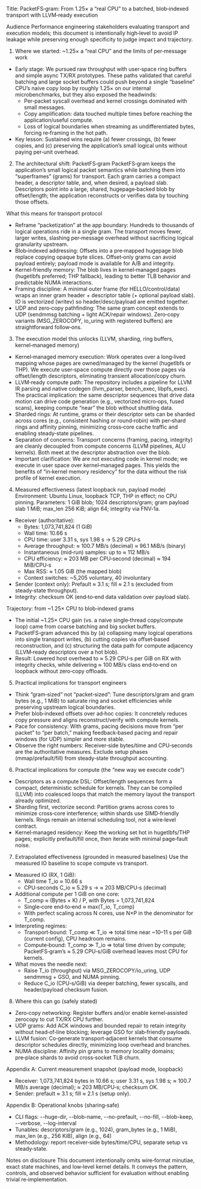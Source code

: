 Title: PacketFS‑gram: From 1.25× a “real CPU” to a batched, blob‑indexed transport with LLVM‑ready execution

Audience
Performance engineering stakeholders evaluating transport and execution models; this document is intentionally high‑level to avoid IP leakage while preserving enough specificity to judge impact and trajectory.

1) Where we started: ~1.25× a “real CPU” and the limits of per‑message work
- Early stage: We pursued raw throughput with user‑space ring buffers and simple async TX/RX prototypes. These paths validated that careful batching and large socket buffers could push beyond a single “baseline” CPU’s naive copy loop by roughly 1.25× on our internal microbenchmarks, but they also exposed the headwinds:
  - Per‑packet syscall overhead and kernel crossings dominated with small messages.
  - Copy amplification: data touched multiple times before reaching the application/useful compute.
  - Loss of logical boundaries when streaming as undifferentiated bytes, forcing re‑framing in the hot path.
- Key lesson: Sustained wins require (a) fewer crossings, (b) fewer copies, and (c) preserving the application’s small logical units without paying per‑unit overhead.

2) The architectural shift: PacketFS‑gram
PacketFS‑gram keeps the application’s small logical packet semantics while batching them into “superframes” (grams) for transport. Each gram carries a compact header, a descriptor table, and, when desired, a payload slab. Descriptors point into a large, shared, hugepage‑backed blob by offset/length; the application reconstructs or verifies data by touching those offsets.

What this means for transport protocol
- Reframe “packetization” at the app boundary: Hundreds to thousands of logical operations ride in a single gram. The transport moves fewer, larger writes, slashing per‑message overhead without sacrificing logical granularity upstream.
- Blob‑indexed addressing: Offsets into a pre‑mapped hugepage blob replace copying opaque byte slices. Offset‑only grams can avoid payload entirely; payload mode is available for A/B and integrity.
- Kernel‑friendly memory: The blob lives in kernel‑managed pages (hugetlbfs preferred; THP fallback), leading to better TLB behavior and predictable NUMA interactions.
- Framing discipline: A minimal outer frame (for HELLO/control/data) wraps an inner gram header + descriptor table (+ optional payload slab). IO is vectorized (writev) so header/desc/payload are emitted together.
- UDP and zero‑copy pathfinding: The same gram concept extends to UDP (sendmmsg batching + light ACK/repair windows). Zero‑copy variants (MSG_ZEROCOPY, io_uring with registered buffers) are straightforward follow‑ons.

3) The execution model this unlocks (LLVM, sharding, ring buffers, kernel‑managed memory)
- Kernel‑managed memory execution: Work operates over a long‑lived mapping whose pages are owned/managed by the kernel (hugetlbfs or THP). We execute user‑space compute directly over those pages via offset/length descriptors, eliminating transient allocation/copy churn.
- LLVM‑ready compute path: The repository includes a pipeline for LLVM IR parsing and native codegen (llvm_parser, bench_exec, libpfs_exec). The practical implication: the same descriptor sequences that drive data motion can drive code generation (e.g., vectorized micro‑ops, fused scans), keeping compute “near” the blob without shuttling data.
- Sharded rings: At runtime, grams or their descriptor sets can be sharded across cores (e.g., consistent hashing or round‑robin) with per‑shard rings and affinity pinning, minimizing cross‑core cache traffic and enabling steady‑state pipelines.
- Separation of concerns: Transport concerns (framing, pacing, integrity) are cleanly decoupled from compute concerns (LLVM pipelines, ALU kernels). Both meet at the descriptor abstraction over the blob.
- Important clarification: We are not executing code in kernel mode; we execute in user space over kernel‑managed pages. This yields the benefits of “in‑kernel memory residency” for the data without the risk profile of kernel execution.

4) Measured effectiveness (latest loopback run, payload mode)
Environment: Ubuntu Linux, loopback TCP, THP in effect; no CPU pinning. Parameters: 1 GiB blob; 1024 descriptors/gram; gram payload slab 1 MiB; max_len 256 KiB; align 64; integrity via FNV‑1a.
- Receiver (authoritative):
  - Bytes: 1,073,741,824 (1 GiB)
  - Wall time: 10.66 s
  - CPU time: user 3.31 s, sys 1.98 s → 5.29 CPU‑s
  - Average throughput: ≈ 100.7 MB/s (decimal) ≈ 96.1 MiB/s (binary)
  - Instantaneous (mid‑run) samples: up to ≈ 112 MB/s
  - CPU efficiency: ≈ 203 MB per CPU‑second (decimal) ≈ 194 MiB/CPU‑s
  - Max RSS: ≈ 1.05 GiB (the mapped blob)
  - Context switches: ~5,205 voluntary, 40 involuntary
- Sender (context only): Prefault ≈ 3.1 s; fill ≈ 2.1 s (excluded from steady‑state throughput).
- Integrity: checksum OK (end‑to‑end data validation over payload slab).

Trajectory: from ~1.25× CPU to blob‑indexed grams
- The initial ~1.25× CPU gain (vs. a naive single‑thread copy/compute loop) came from coarse batching and big socket buffers.
- PacketFS‑gram advanced this by (a) collapsing many logical operations into single transport writes, (b) cutting copies via offset‑based reconstruction, and (c) structuring the data path for compute adjacency (LLVM‑ready descriptors over a hot blob).
- Result: Lowered host overhead to ≈ 5.29 CPU‑s per GiB on RX with integrity checks, while delivering ≈ 100 MB/s class end‑to‑end on loopback without zero‑copy offloads.

5) Practical implications for transport engineers
- Think “gram‑sized” not “packet‑sized”: Tune descriptors/gram and gram bytes (e.g., 1 MiB) to saturate ring and socket efficiencies while preserving upstream logical boundaries.
- Prefer blob‑indexed offsets over ad‑hoc copies: It concretely reduces copy pressure and aligns reconstruct/verify with compute kernels.
- Pace for consistency: With grams, pacing decisions move from “per packet” to “per batch,” making feedback‑based pacing and repair windows (for UDP) simpler and more stable.
- Observe the right numbers: Receiver‑side bytes/time and CPU‑seconds are the authoritative measures. Exclude setup phases (mmap/prefault/fill) from steady‑state throughput accounting.

6) Practical implications for compute (the “new way we execute code”)
- Descriptors as a compute DSL: Offset/length sequences form a compact, deterministic schedule for kernels. They can be compiled (LLVM) into coalesced loops that match the memory layout the transport already optimized.
- Sharding first, vectorize second: Partition grams across cores to minimize cross‑core interference; within shards use SIMD‑friendly kernels. Rings remain an internal scheduling tool, not a wire‑level contract.
- Kernel‑managed residency: Keep the working set hot in hugetlbfs/THP pages; explicitly prefault/fill once, then iterate with minimal page‑fault noise.

7) Extrapolated effectiveness (grounded in measured baselines)
Use the measured IO baseline to scope compute vs transport.
- Measured IO (RX, 1 GiB):
  - Wall time T_io ≈ 10.66 s
  - CPU‑seconds C_io ≈ 5.29 s → ≈ 203 MB/CPU‑s (decimal)
- Additional compute per 1 GiB on one core:
  - T_comp ≈ (Bytes × K) / P, with Bytes = 1,073,741,824
  - Single‑core end‑to‑end ≈ max(T_io, T_comp)
  - With perfect scaling across N cores, use N×P in the denominator for T_comp.
- Interpreting regimes:
  - Transport‑bound: T_comp ≪ T_io ⇒ total time near ~10–11 s per GiB (current config), CPU headroom remains.
  - Compute‑bound: T_comp ≫ T_io ⇒ total time driven by compute; PacketFS‑gram’s ≈ 5.29 CPU‑s/GiB overhead leaves most CPU for kernels.
- What moves the needle next:
  - Raise T_io (throughput) via MSG_ZEROCOPY/io_uring, UDP sendmmsg + GSO, and NUMA pinning.
  - Reduce C_io (CPU‑s/GiB) via deeper batching, fewer syscalls, and header/payload checksum fusion.

8) Where this can go (safely stated)
- Zero‑copy networking: Register buffers and/or enable kernel‑assisted zerocopy to cut TX/RX CPU further.
- UDP grams: Add ACK windows and bounded repair to retain integrity without head‑of‑line blocking; leverage GSO for slab‑friendly payloads.
- LLVM fusion: Co‑generate transport‑adjacent kernels that consume descriptor schedules directly, minimizing loop overhead and branches.
- NUMA discipline: Affinity pin grams to memory locality domains; pre‑place shards to avoid cross‑socket TLB churn.

Appendix A: Current measurement snapshot (payload mode, loopback)
- Receiver: 1,073,741,824 bytes in 10.66 s; user 3.31 s, sys 1.98 s; ≈ 100.7 MB/s average (decimal); ≈ 203 MB/CPU‑s; checksum OK.
- Sender: prefault ≈ 3.1 s; fill ≈ 2.1 s (setup only).

Appendix B: Operational knobs (sharing‑safe)
- CLI flags: --huge-dir, --blob-name, --no-prefault, --no-fill, --blob-keep, --verbose, --log-interval
- Tunables: descriptors/gram (e.g., 1024), gram_bytes (e.g., 1 MiB), max_len (e.g., 256 KiB), align (e.g., 64)
- Methodology: report receiver‑side bytes/time/CPU, separate setup vs steady‑state.

Notes on disclosure
This document intentionally omits wire‑format minutiae, exact state machines, and low‑level kernel details. It conveys the pattern, controls, and observed behavior sufficient for evaluation without enabling trivial re‑implementation.

